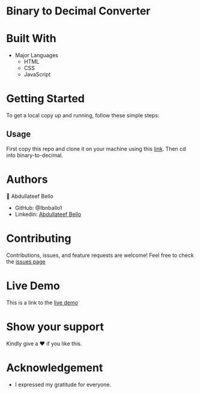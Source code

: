 # Binary to Decimal Converter

# Built With
* Major Languages
    - HTML
    - CSS
    - JavaScript
# Getting Started
To get a local copy up and running, follow these simple steps:
## Usage
First copy this repo and clone it on your machine using this [link](git@github.com:Ibnballo1/binary-to-decimal.git).
Then cd into binary-to-decimal.

# Authors
:adult: Abdullateef Bello
- GitHub: @Ibnballo1
- Linkedin: [Abdullateef Bello](https://www.linkedin.com/in/abdullateef-bello-1b8006228/)

# Contributing
Contributions, issues, and feature requests are welcome!
Feel free to check the [issues page](https://github.com/Ibnballo1/binary-to-decimal/issues)

# Live Demo
This is a link to the [live demo](https://verdant-sorbet-f7640d.netlify.app/) 

# Show your support
Kindly give a :hearts: if you like this.

# Acknowledgement
- I expressed my gratitude for everyone.
